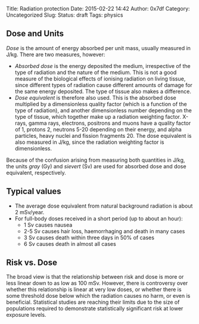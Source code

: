 Title: Radiation protection
Date: 2015-02-22 14:42
Author: 0x7df
Category: Uncategorized
Slug:
Status: draft
Tags: physics

Dose and Units
--------------

*Dose* is the amount of energy absorbed per unit mass, usually measured
in J/kg. There are two measures, however:

-   *Absorbed dose* is the energy deposited the medium, irrespective of
    the type of radiation and the nature of the medium. This is not a
    good measure of the biological effects of ionising radiation on
    living tissue, since different types of radiation cause different
    amounts of damage for the same energy deposited. The type of tissue
    also makes a difference.
-   *Dose equivalent* is therefore also used. This is the absorbed dose
    multiplied by a dimensionless quality factor (which is a function of
    the type of radiation), and another dimensionless number depending
    on the type of tissue, which together make up a radiation weighting
    factor. X-rays, gamma rays, electrons, positrons and muons have a
    quality factor of 1, protons 2, neutrons 5-20 depending on their
    energy, and alpha particles, heavy nuclei and fission fragments 20.
    The dose equivalent is also measured in J/kg, since the radiation
    weighting factor is dimensionless.

Because of the confusion arising from measuring both quantities in J/kg,
the units *gray* (Gy) and *sievert* (Sv) are used for absorbed dose and
dose equivalent, respectively.

Typical values
--------------

-   The average dose equivalent from natural background radiation is
    about 2 mSv/year.
-   For full-body doses received in a short period (up to about an
    hour):
    -   1 Sv causes nausea
    -   2-5 Sv causes hair loss, haemorrhaging and death in many cases
    -   3 Sv causes death within three days in 50% of cases
    -   6 Sv causes death in almost all cases

Risk vs. Dose
-------------

The broad view is that the relationship between risk and dose is more or
less linear down to as low as 100 mSv. However, there is controversy
over whether this relationship is linear at very low doses, or whether
there is some threshold dose below which the radiation causes no harm,
or even is beneficial. Statistical studies are reaching their limits due
to the size of populations required to demonstrate statistically
significant risk at lower exposure levels.

